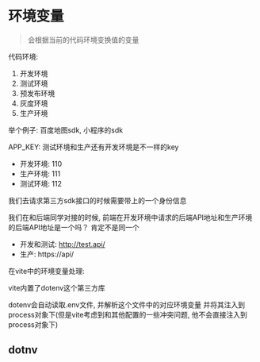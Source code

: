 # 环境变量

> 会根据当前的代码环境变换值的变量

代码环境:

1.  开发环境
2.  测试环境
3.  预发布环境
4.  灰度环境
5.  生产环境

举个例子: 百度地图sdk, 小程序的sdk

APP_KEY: 测试环境和生产还有开发环境是不一样的key

-   开发环境: 110
-   生产环境: 111
-   测试环境: 112

我们去请求第三方sdk接口的时候需要带上的一个身份信息

我们在和后端同学对接的时候, 前端在开发环境中请求的后端API地址和生产环境的后端API地址是一个吗？ 肯定不是同一个

-   开发和测试: http://test.api/
-   生产: https://api/

在vite中的环境变量处理:

vite内置了dotenv这个第三方库

dotenv会自动读取.env文件, 并解析这个文件中的对应环境变量 并将其注入到process对象下(但是vite考虑到和其他配置的一些冲突问题, 他不会直接注入到process对象下)

## dotnv

